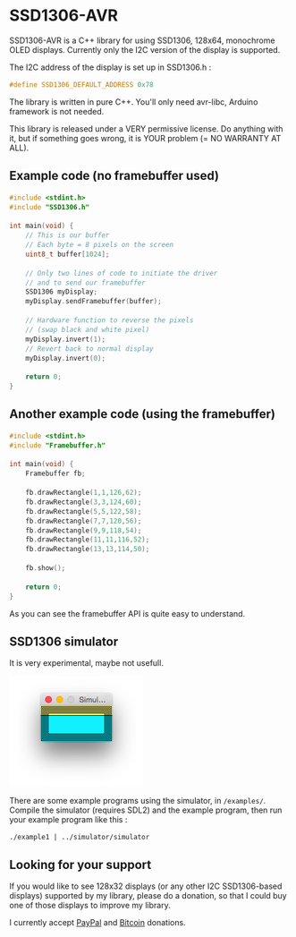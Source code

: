 # SSD1306-AVR

SSD1306-AVR is a C++ library for using SSD1306, 128x64, monochrome OLED displays. Currently only the I2C version of the display is supported.

The I2C address of the display is set up in SSD1306.h :
```C
#define SSD1306_DEFAULT_ADDRESS 0x78
```

The library is written in pure C++. You'll only need avr-libc, Arduino framework is not needed.

This library is released under a VERY permissive license. Do anything with it, but if something goes wrong, it is YOUR problem (= NO WARRANTY AT ALL).

## Example code (no framebuffer used)

```C++
#include <stdint.h>
#include "SSD1306.h"

int main(void) {
    // This is our buffer
    // Each byte = 8 pixels on the screen
    uint8_t buffer[1024];

    // Only two lines of code to initiate the driver
    // and to send our framebuffer
    SSD1306 myDisplay;
    myDisplay.sendFramebuffer(buffer);

    // Hardware function to reverse the pixels
    // (swap black and white pixel)
    myDisplay.invert(1);
    // Revert back to normal display
    myDisplay.invert(0);

    return 0;
}
```

## Another example code (using the framebuffer)

```C++
#include <stdint.h>
#include "Framebuffer.h"

int main(void) {
    Framebuffer fb;

    fb.drawRectangle(1,1,126,62);
    fb.drawRectangle(3,3,124,60);
    fb.drawRectangle(5,5,122,58);
    fb.drawRectangle(7,7,120,56);
    fb.drawRectangle(9,9,118,54);
    fb.drawRectangle(11,11,116,52);
    fb.drawRectangle(13,13,114,50);
    
    fb.show();

    return 0;
}
```

As you can see the framebuffer API is quite easy to understand.

## SSD1306 simulator

It is very experimental, maybe not usefull.

![The simulator in action](img/simulator1.png)

There are some example programs using the simulator, in `/examples/`. Compile the simulator (requires SDL2) and the example program, then run your example program like this :

```shell
./example1 | ../simulator/simulator
```

## Looking for your support

If you would like to see 128x32 displays (or any other I2C SSD1306-based displays) supported by my library, please do a donation, so that I could buy one of those displays to improve my library.

I currently accept [PayPal](https://www.paypal.com/cgi-bin/webscr?cmd=_s-xclick&hosted_button_id=K65LZXQXASC8E) and [Bitcoin](https://blockchain.info/address/13XFkvDBm8iqbwVC1egYZ8sCSu72eebJ7N) donations.
